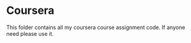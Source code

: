 # Coursera
This folder contains all my coursera course assignment code. If anyone need please use it.

